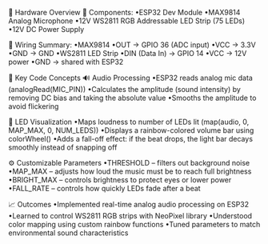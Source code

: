 🔌 Hardware Overview
🔧 Components:
•ESP32 Dev Module
•MAX9814 Analog Microphone
•12V WS2811 RGB Addressable LED Strip (75 LEDs)
•12V DC Power Supply

🔗 Wiring Summary:
•MAX9814
•OUT → GPIO 36 (ADC input)
•VCC → 3.3V
•GND → GND
•WS2811 LED Strip
•DIN (Data In) → GPIO 14
•VCC → 12V power
•GND → shared with ESP32

🧠 Key Code Concepts
🔊 Audio Processing
•ESP32 reads analog mic data (analogRead(MIC_PIN))
•Calculates the amplitude (sound intensity) by removing DC bias and taking the absolute value
•Smooths the amplitude to avoid flickering

🎨 LED Visualization
•Maps loudness to number of LEDs lit (map(audio, 0, MAP_MAX, 0, NUM_LEDS))
•Displays a rainbow-colored volume bar using colorWheel()
•Adds a fall-off effect: if the beat drops, the light bar decays smoothly instead of snapping off

⚙️ Customizable Parameters
•THRESHOLD – filters out background noise
•MAP_MAX – adjusts how loud the music must be to reach full brightness
•BRIGHT_MAX – controls brightness to protect eyes or lower power
•FALL_RATE – controls how quickly LEDs fade after a beat

📈 Outcomes
•Implemented real-time analog audio processing on ESP32
•Learned to control WS2811 RGB strips with NeoPixel library
•Understood color mapping using custom rainbow functions
•Tuned parameters to match environmental sound characteristics